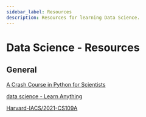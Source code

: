```yaml
---
sidebar_label: Resources
description: Resources for learning Data Science.
---
```


# Data Science - Resources

## General

[A Crash Course in Python for Scientists](https://nbviewer.org/gist/rpmuller/5920182#ii.-numpy-and-scipy)

[data science - Learn Anything](https://learn-anything.xyz/data-science)

[Harvard-IACS/2021-CS109A](https://github.com/Harvard-IACS/2021-CS109A)